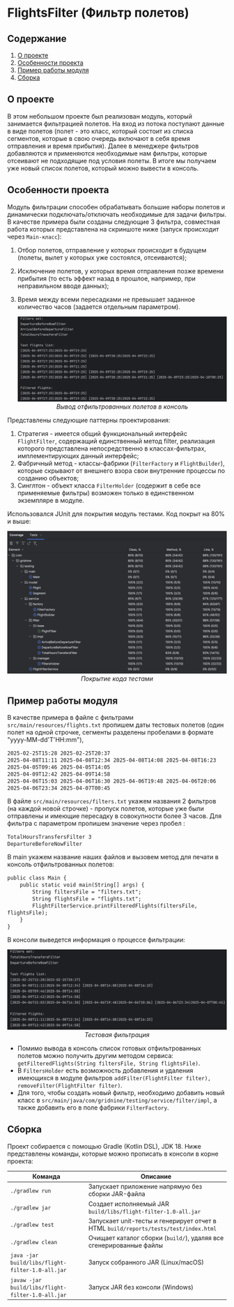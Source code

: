# FlightsFilter (Фильтр полетов)

## Содержание
1. [О проекте](#о-проекте)
2. [Особенности проекта](#особенности-проекта)
3. [Пример работы модуля](#пример-работы-модуля)
4. [Сборка](#сборка)

## О проекте

В этом небольшом проекте был реализован модуль, который занимается фильтрацией полетов. На вход из потока поступают данные в виде полетов (полет - это класс, который состоит из списка сегментов, которые в свою очередь включают в себя время отправления и время прибытия). Далее в менеджере фильтров добавляются и применяются необходимые нам фильтры, которые отсеивают не подходящие под условия полеты. В итоге мы получаем уже новый список полетов, который можно вывести в консоль. <br>

## Особенности проекта

Модуль фильтрации способен обрабатывать большие наборы полетов и динамически подключать/отключать необходимые для задачи фильтры. В качестве примера были созданы следующие 3 фильтра, совместная работа которых представлена на скриншоте ниже (запуск происходит через `Main-класс`):
1) Отбор полетов, отправление у которых происходит в будущем (полеты, вылет у которых уже состоялся, отсеиваются);
2) Исключение полетов, у которых время отправления позже времени прибытия (то есть эффект назад в прошлое, например, при неправильном вводе данных);
3) Время между всеми пересадками не превышает заданное количество часов (задается отдельным параметром).<br>

	<div align=center>
    
	![Вывод отфильтрованных полетов в консоль](images/consoleoutput.png)
	*Вывод отфильтрованных полетов в консоль*
	</div>

Представлены следующие паттерны проектирования:

1) Стратегия - имеется общий функциональный интерфейс `FlightFilter`, содержащий единственный метод filter, реализация которого представлена непосредственно в классах-фильтрах, имплементирующих данный интерфейс;
2) Фабричный метод - классы-фабрики (`FilterFactory` и `FlightBuilder`), которые скрывают от внешнего взора свои внутренние процессы по созданию объектов;
3) Синглтон - объект класса `FilterHolder` (содержит в себе все применяемые фильтры) возможен только в единственном экземпляре в модуле.

Использовался JUnit для покрытия модуль тестами. Код покрыт на 80% и выше:
   	<div align=center>
    ![Покрытие кода тестами](images/testcoverage.png)
  	*Покрытие кода тестами*
  	</div>


## Пример работы модуля

В качестве примера в файле с фильтрами `src/main/resources/flights.txt` пропишем даты тестовых полетов (один полет на одной строчке, сегменты разделены пробелами в формате "yyyy-MM-dd'T'HH:mm"),
```
2025-02-25T15:28 2025-02-25T20:37
2025-04-08T11:11 2025-04-08T12:34 2025-04-08T14:08 2025-04-08T16:23
2025-04-05T09:46 2025-04-05T14:05
2025-04-09T12:42 2025-04-09T14:58
2025-04-06T15:03 2025-04-06T16:30 2025-04-06T19:48 2025-04-06T20:06 2025-04-06T23:34 2025-04-07T00:45
```
В файле `src/main/resources/filters.txt` укажем названия 2 фильтров (на каждой новой строчке) - пропуск полетов, которые уже были отправлены и имеющие пересадку в совокупности более 3 часов. Для фильтра с параметром пропишем значение через пробел :
```
TotalHoursTransfersFilter 3
DepartureBeforeNowFilter
```

В main укажем название наших файлов и вызовем метод для печати в консоль отфильтрованных полетов:
```
public class Main {
    public static void main(String[] args) {
        String filtersFile = "filters.txt";
        String flightsFile = "flights.txt";
        FlightFilterService.printFilteredFlights(filtersFile, flightsFile);
    }
}
```
В консоли выведется информация о процессе фильтрации:
	<div align=center>
	![Тестовая фильтрация](images/exampleconsoleoutput.png)
	*Тестовая фильтрация*
	</div>

* Помимо вывода в консоль список готовых отфильтрованных полетов можно получить другим методом сервиса: `getFilteredFlights(String filtersFile, String flightsFile)`.
* В `FiltersHolder` есть возможность добавления и удаления имеющихся в модуле фильтров `addFilter(FlightFilter filter), removeFilter(FlightFilter filter)`.
* Для того, чтобы создать новый фильтр, необходимо добавить новый класс в `src/main/java/com/gridnine/testing/service/filter/impl`, а также добавить его в поле фабрики `FilterFactory`.

## Сборка

Проект собирается с помощью Gradle (Kotlin DSL), JDK 18. Ниже представлены команды, которые можно прописать в консоли в корне проекта:

| Команда                                          | Описание                                                                |
|--------------------------------------------------|-------------------------------------------------------------------------|
| `./gradlew run`                                  | Запускает приложение напрямую без сборки JAR-файла                      |
| `./gradlew jar`                                  | Создает исполняемый JAR `build/libs/flight-filter-1.0-all.jar`          |
| `./gradlew test`                                 | Запускает unit-тесты и генерирует отчет в HTML `build/reports/tests/test/index.html` |
| `./gradlew clean`                                | Очищает каталог сборки (`build/`), удаляя все сгенерированные файлы     |
| `java -jar build/libs/flight-filter-1.0-all.jar` | Запуск собранного JAR (Linux/macOS)                                     |
| `javaw -jar build/libs/flight-filter-1.0-all.jar`| Запуск JAR без консоли (Windows)                                        |


